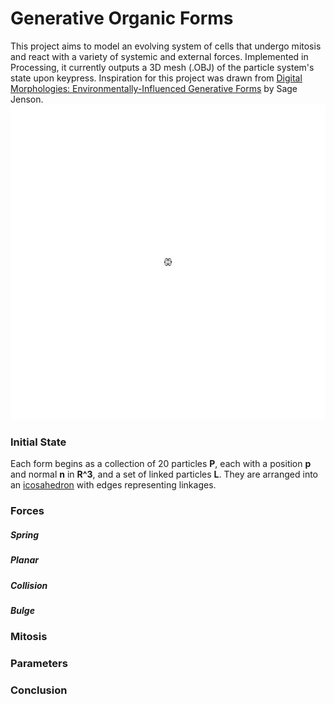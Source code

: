 # Generative Organic Forms

This project aims to model an evolving system of cells that undergo mitosis and react with a variety of systemic and external forces. Implemented in Processing, it currently outputs a 3D mesh (.OBJ) of the particle system's state upon keypress. Inspiration for this project was drawn from [Digital Morphologies: Environmentally-Influenced Generative Forms](https://drive.google.com/file/d/0B_4X5OQcV3d8Y3JYWFBpU1ZWbHM/view) by Sage Jenson. 
![](gof1.gif)

### Initial State
Each form begins as a collection of 20 particles **P**, each with a position **p** and normal **n** in **R^3**, and a set of linked particles **L**. They are arranged into an [icosahedron](icosahedron.pde) with edges representing linkages.


### Forces
##### Spring
##### Planar
##### Collision
##### Bulge

### Mitosis

### Parameters

### Conclusion


